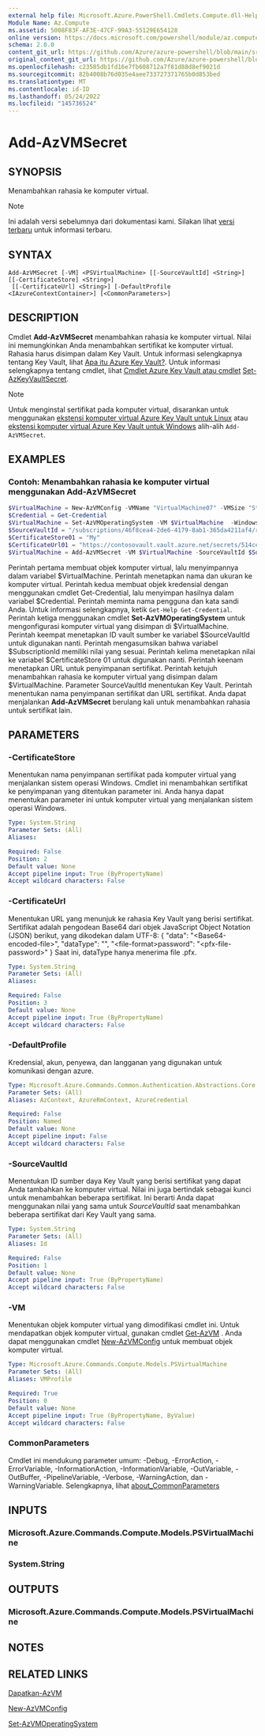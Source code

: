 ```yaml
---
external help file: Microsoft.Azure.PowerShell.Cmdlets.Compute.dll-Help.xml
Module Name: Az.Compute
ms.assetid: 5008F83F-AF3E-47CF-99A3-55129E654128
online version: https://docs.microsoft.com/powershell/module/az.compute/add-azvmsecret
schema: 2.0.0
content_git_url: https://github.com/Azure/azure-powershell/blob/main/src/Compute/Compute/help/Add-AzVMSecret.md
original_content_git_url: https://github.com/Azure/azure-powershell/blob/main/src/Compute/Compute/help/Add-AzVMSecret.md
ms.openlocfilehash: c23585db1fd16e7fb608712a7f81d88d8ef9021d
ms.sourcegitcommit: 82b4008b76d035e4aee733727371765b0d853bed
ms.translationtype: MT
ms.contentlocale: id-ID
ms.lasthandoff: 05/24/2022
ms.locfileid: "145736524"
---
```

# Add-AzVMSecret

## SYNOPSIS
Menambahkan rahasia ke komputer virtual.

> [!NOTE]
>Ini adalah versi sebelumnya dari dokumentasi kami. Silakan lihat [versi terbaru](/powershell/module/az.compute/add-azvmsecret) untuk informasi terbaru.

## SYNTAX

```
Add-AzVMSecret [-VM] <PSVirtualMachine> [[-SourceVaultId] <String>] [[-CertificateStore] <String>]
 [[-CertificateUrl] <String>] [-DefaultProfile <IAzureContextContainer>] [<CommonParameters>]
```

## DESCRIPTION

Cmdlet **Add-AzVMSecret** menambahkan rahasia ke komputer virtual.
Nilai ini memungkinkan Anda menambahkan sertifikat ke komputer virtual.
Rahasia harus disimpan dalam Key Vault.
Untuk informasi selengkapnya tentang Key Vault, lihat [Apa itu Azure Key Vault?](https://azure.microsoft.com/documentation/articles/key-vault-whatis/).
Untuk informasi selengkapnya tentang cmdlet, lihat [Cmdlet Azure Key Vault atau cmdlet](/powershell/module/az.keyvault) [Set-AzKeyVaultSecret](/powershell/module/az.keyvault/set-azkeyvaultsecret).

> [!NOTE] 
> Untuk menginstal sertifikat pada komputer virtual, disarankan untuk menggunakan [ekstensi komputer virtual Azure Key Vault untuk Linux](https://docs.microsoft.com/azure/virtual-machines/extensions/key-vault-linux) atau [ekstensi komputer virtual Azure Key Vault untuk Windows](https://docs.microsoft.com/azure/virtual-machines/extensions/key-vault-windows) alih-alih `Add-AzVMSecret`.

## EXAMPLES

### Contoh: Menambahkan rahasia ke komputer virtual menggunakan Add-AzVMSecret
```powershell
$VirtualMachine = New-AzVMConfig -VMName "VirtualMachine07" -VMSize "Standard_A1" -AvailabilitySetID $AvailabilitySet.Id
$Credential = Get-Credential
$VirtualMachine = Set-AzVMOperatingSystem -VM $VirtualMachine  -Windows -ComputerName "Contoso26" -Credential $Credential
$SourceVaultId = "/subscriptions/46f8cea4-2de6-4179-8ab1-365da4211af4/resourceGroups/vault/providers/Microsoft.KeyVault/vaults/keyvault"
$CertificateStore01 = "My"
$CertificateUrl01 = "https://contosovault.vault.azure.net/secrets/514ceb769c984379a7e0230bdd703272"
$VirtualMachine = Add-AzVMSecret -VM $VirtualMachine -SourceVaultId $SourceVaultId -CertificateStore $CertificateStore01 -CertificateUrl $CertificateUrl01
```

Perintah pertama membuat objek komputer virtual, lalu menyimpannya dalam variabel $VirtualMachine.
Perintah menetapkan nama dan ukuran ke komputer virtual.
Perintah kedua membuat objek kredensial dengan menggunakan cmdlet Get-Credential, lalu menyimpan hasilnya dalam variabel $Credential.
Perintah meminta nama pengguna dan kata sandi Anda.
Untuk informasi selengkapnya, ketik `Get-Help Get-Credential`.
Perintah ketiga menggunakan cmdlet **Set-AzVMOperatingSystem** untuk mengonfigurasi komputer virtual yang disimpan di $VirtualMachine.
Perintah keempat menetapkan ID vault sumber ke variabel $SourceVaultId untuk digunakan nanti.
Perintah mengasumsikan bahwa variabel $SubscriptionId memiliki nilai yang sesuai.
Perintah kelima menetapkan nilai ke variabel $CertificateStore 01 untuk digunakan nanti.
Perintah keenam menetapkan URL untuk penyimpanan sertifikat.
Perintah ketujuh menambahkan rahasia ke komputer virtual yang disimpan dalam $VirtualMachine.
Parameter SourceVaultId menentukan Key Vault.
Perintah menentukan nama penyimpanan sertifikat dan URL sertifikat.
Anda dapat menjalankan **Add-AzVMSecret** berulang kali untuk menambahkan rahasia untuk sertifikat lain.

## PARAMETERS

### -CertificateStore
Menentukan nama penyimpanan sertifikat pada komputer virtual yang menjalankan sistem operasi Windows.
Cmdlet ini menambahkan sertifikat ke penyimpanan yang ditentukan parameter ini.
Anda hanya dapat menentukan parameter ini untuk komputer virtual yang menjalankan sistem operasi Windows.

```yaml
Type: System.String
Parameter Sets: (All)
Aliases:

Required: False
Position: 2
Default value: None
Accept pipeline input: True (ByPropertyName)
Accept wildcard characters: False
```

### -CertificateUrl
Menentukan URL yang menunjuk ke rahasia Key Vault yang berisi sertifikat.
Sertifikat adalah pengodean Base64 dari objek JavaScript Object Notation (JSON) berikut, yang dikodekan dalam UTF-8: { "data": "\<Base64-encoded-file\>", "dataType": "", "\<file-format\>password": "\<pfx-file-password\>" } Saat ini, dataType hanya menerima file .pfx.

```yaml
Type: System.String
Parameter Sets: (All)
Aliases:

Required: False
Position: 3
Default value: None
Accept pipeline input: True (ByPropertyName)
Accept wildcard characters: False
```

### -DefaultProfile
Kredensial, akun, penyewa, dan langganan yang digunakan untuk komunikasi dengan azure.

```yaml
Type: Microsoft.Azure.Commands.Common.Authentication.Abstractions.Core.IAzureContextContainer
Parameter Sets: (All)
Aliases: AzContext, AzureRmContext, AzureCredential

Required: False
Position: Named
Default value: None
Accept pipeline input: False
Accept wildcard characters: False
```

### -SourceVaultId
Menentukan ID sumber daya Key Vault yang berisi sertifikat yang dapat Anda tambahkan ke komputer virtual.
Nilai ini juga bertindak sebagai kunci untuk menambahkan beberapa sertifikat.
Ini berarti Anda dapat menggunakan nilai yang sama untuk *SourceVaultId* saat menambahkan beberapa sertifikat dari Key Vault yang sama.

```yaml
Type: System.String
Parameter Sets: (All)
Aliases: Id

Required: False
Position: 1
Default value: None
Accept pipeline input: True (ByPropertyName)
Accept wildcard characters: False
```

### -VM
Menentukan objek komputer virtual yang dimodifikasi cmdlet ini.
Untuk mendapatkan objek komputer virtual, gunakan cmdlet [Get-AzVM](./Get-AzVM.md) .
Anda dapat menggunakan cmdlet [New-AzVMConfig](./New-AzVMConfig.md) untuk membuat objek komputer virtual.

```yaml
Type: Microsoft.Azure.Commands.Compute.Models.PSVirtualMachine
Parameter Sets: (All)
Aliases: VMProfile

Required: True
Position: 0
Default value: None
Accept pipeline input: True (ByPropertyName, ByValue)
Accept wildcard characters: False
```

### CommonParameters
Cmdlet ini mendukung parameter umum: -Debug, -ErrorAction, -ErrorVariable, -InformationAction, -InformationVariable, -OutVariable, -OutBuffer, -PipelineVariable, -Verbose, -WarningAction, dan -WarningVariable. Selengkapnya, lihat [about_CommonParameters](http://go.microsoft.com/fwlink/?LinkID=113216)

## INPUTS

### Microsoft.Azure.Commands.Compute.Models.PSVirtualMachine

### System.String

## OUTPUTS

### Microsoft.Azure.Commands.Compute.Models.PSVirtualMachine

## NOTES

## RELATED LINKS

[Dapatkan-AzVM](./Get-AzVM.md)

[New-AzVMConfig](./New-AzVMConfig.md)

[Set-AzVMOperatingSystem](./Set-AzVMOperatingSystem.md)
